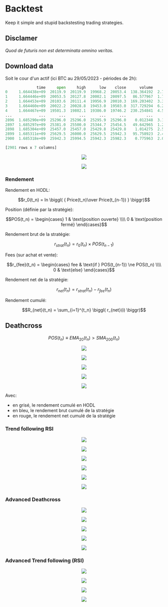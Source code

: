 # Backtest

Keep it simple and stupid backstesting trading strategies.

## Disclamer

_Quod de futuris non est determinata omnino veritas._

## Download data

Soit le cour d'un actif (ici BTC au 29/05/2023 - périodes de 2h):

```python
              time     open     high      low    close      volume         count
0     1.664438e+09  20119.9  20119.9  19968.2  20053.4  138.364192  2.771255e+06
1     1.664446e+09  20053.5  20127.8  20002.1  20097.5   86.577967  1.737841e+06
2     1.664453e+09  20103.6  20111.4  19956.9  20010.3  169.203402  3.390640e+06
3     1.664460e+09  20022.2  20028.8  19453.0  19503.0  317.729294  6.274010e+06
4     1.664467e+09  19501.3  19802.1  19386.0  19746.2  230.254841  4.505230e+06
...            ...      ...      ...      ...      ...         ...           ...
2896  1.685290e+09  25296.0  25296.0  25295.9  25296.0    0.012348  3.123668e+02
2897  1.685297e+09  25381.0  25500.0  25344.7  25454.5   49.642965  1.261837e+06
2898  1.685304e+09  25457.0  25457.0  25429.8  25429.8    1.014275  2.579427e+04
2899  1.685311e+09  25629.5  26000.0  25629.5  25942.3   95.758923  2.472821e+06
2900  1.685318e+09  25942.3  25994.5  25942.3  25982.3    0.775963  2.015425e+04

[2901 rows x 7 columns]
```

<p align="center"><img src="png/Data.png" /></p>

<p align="center"><img src="png/r_0.png" /></p>

### Rendement

Rendement en HODL:

$$r_0(t_n) = ln \biggl( { Price(t_n)\over Price(t_{n-1}) } \biggr)$$

Position (définie par la stratégie):

$$POS(t_n) = \begin{cases} 1 & \text{position ouverte} \\\\ 0 & \text{position fermé} \end{cases}$$

Rendement brut de la stratégie:

$$r_{strat}(t_n) = r_0(t_n) \times POS(t_{n-1})$$

Fees (sur achat et vente):

$$r_{fee}(t_n) = \begin{cases} fee & \text{if } POS(t_{n-1}) \ne POS(t_n) \\\\ 0 & \text{else} \end{cases}$$

Rendement net de la stratégie:

$$r_{net}(t_n) = r_{strat}(t_n) - r_{fee}(t_n)$$

Rendement cumulé:

$$R_{net}(t_n) = \sum_{i=1}^{t_n} \biggl( r_{net}(i) \biggr)$$

## Deathcross

$$ POS(t_n) \equiv EMA_{20}(t_n) > SMA_{200}(t_n) $$

<p align="center"><img src="png/Deathcross.png" /></p>
<p align="center"><img src="png/Deathcross_POS.png" /></p>
<p align="center"><img src="png/Deathcross_MVT.png" /></p>
<p align="center"><img src="png/Deathcross_r_strat.png" /></p>
<p align="center"><img src="png/Deathcross_R_cumul.png" /></p>

Avec:

  - en grisé, le rendement cumulé en HODL
  - en bleu, le rendement brut cumulé de la stratégie
  - en rouge, le rendement net cumulé de la stratégie

### Trend following RSI

<p align="center"><img src="png/RSI.png" /></p>
<p align="center"><img src="png/Trend_following_RSI_SIG.png" /></p>
<p align="center"><img src="png/Trend_following_RSI_POS.png" /></p>
<p align="center"><img src="png/Trend_following_RSI_MVT.png" /></p>
<p align="center"><img src="png/Trend_following_RSI_r_strat.png" /></p>
<p align="center"><img src="png/Trend_following_RSI_R_cumul.png" /></p>

### Advanced Deathcross

<p align="center"><img src="png/Advanced_Deathcross.png" /></p>
<p align="center"><img src="png/Advanced_Deathcross_MVT.png" /></p>
<p align="center"><img src="png/Advanced_Deathcross_POS.png" /></p>
<p align="center"><img src="png/Advanced_Deathcross_r_strat.png" /></p>
<p align="center"><img src="png/Advanced_Deathcross_R_cumul.png" /></p>

### Advanced Trend following (RSI)

<p align="center"><img src="png/Advanced_Trend_following_MVT.png" /></p>
<p align="center"><img src="png/Advanced_Trend_following_POS.png" /></p>
<p align="center"><img src="png/Advanced_Trend_following_r_strat.png" /></p>
<p align="center"><img src="png/Advanced_Trend_following_R_cumul.png" /></p>



